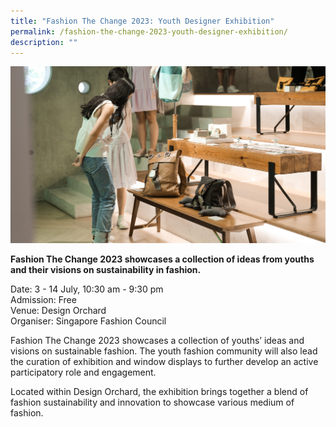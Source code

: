 ```yaml
---
title: "Fashion The Change 2023: Youth Designer Exhibition"
permalink: /fashion-the-change-2023-youth-designer-exhibition/
description: ""
---
```

![](/images/Events/sfc_final.jpg)

**Fashion The Change 2023 showcases a collection of ideas from youths and their visions on sustainability in fashion.**

Date: 3 - 14 July, 10:30 am - 9:30 pm<br>
Admission: Free<br>
Venue: Design Orchard<br>
Organiser: Singapore Fashion Council

Fashion The Change 2023 showcases a collection of youths’ ideas and visions on sustainable fashion. The youth fashion community will also lead the curation of exhibition and window displays to further develop an active participatory role and engagement.  

Located within Design Orchard, the exhibition brings together a blend of fashion sustainability and innovation to showcase various medium of fashion.



<style>
	.btn-link {
		display: inline-block;
	}
	a.btn-link[target="_blank"]:after {
	display: none;
}
	.btn-link > img {
		width: 100%;
	}
</style>
